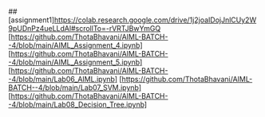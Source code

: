##[assignment1]https://colab.research.google.com/drive/1j2joaIDojJnlCUy2W9pUDnPz4ueLLdAl#scrollTo=-rVRTJBwYmGQ
[https://github.com/ThotaBhavani/AIML-BATCH--4/blob/main/AIML_Assignment_4.ipynb]
[https://github.com/ThotaBhavani/AIML-BATCH--4/blob/main/AIML_Assignment_5.ipynb]
[https://github.com/ThotaBhavani/AIML-BATCH--4/blob/main/Lab06_AIML.ipynb]
[https://github.com/ThotaBhavani/AIML-BATCH--4/blob/main/Lab07_SVM.ipynb]
[https://github.com/ThotaBhavani/AIML-BATCH--4/blob/main/Lab08_Decision_Tree.ipynb]
